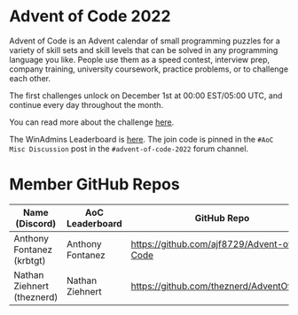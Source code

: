 # Advent of Code 2022

Advent of Code is an Advent calendar of small programming puzzles for a variety of skill sets and skill levels that can be solved in any programming language you like. People use them as a speed contest, interview prep, company training, university coursework, practice problems, or to challenge each other.

The first challenges unlock on December 1st at 00:00 EST/05:00 UTC, and continue every day throughout the month.

You can read more about the challenge [here](https://adventofcode.com/2022/about).

The WinAdmins Leaderboard is [here](https://adventofcode.com/2022/leaderboard/private/view/1506887). The join code is pinned in the `#AoC Misc Discussion` post in the `#advent-of-code-2022` forum channel.

# Member GitHub Repos

| Name (Discord)           | AoC Leaderboard  | GitHub Repo                               |
| ------------------------ | ---------------- | ----------------------------------------- |
| Anthony Fontanez (krbtgt) | Anthony Fontanez | https://github.com/ajf8729/Advent-of-Code |
| Nathan Ziehnert (theznerd) | Nathan Ziehnert | https://github.com/theznerd/AdventOfCode |

